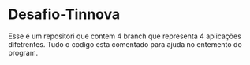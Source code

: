 # Desafio-Tinnova
Esse é um repositori que contem 4 branch que representa 4 aplicações difetrentes. 
Tudo o codigo esta comentado para ajuda no entemento do program. 
